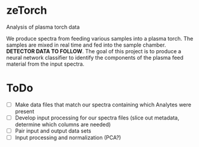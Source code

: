 # zeTorch
Analysis of plasma torch data

We produce spectra from feeding various samples into a plasma torch. The samples are mixed in real time and fed into the sample chamber. **DETECTOR DATA TO FOLLOW**. The goal of this project is to produce a neural network classifier to identify the components of the plasma feed material from the input spectra.

# ToDo
- [ ] Make data files that match our spectra containing which Analytes were present
- [ ] Develop input processing for our spectra files (slice out metadata, determine which columns are needed)
- [ ] Pair input and output data sets
- [ ] Input processing and normalization (PCA?)
